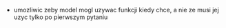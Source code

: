 - umozliwic zeby model mogl uzywac funkcji kiedy chce, a nie ze musi jej uzyc tylko po pierwszym pytaniu